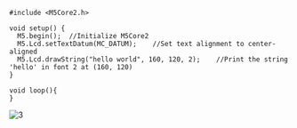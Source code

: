 ```
#include <M5Core2.h>

void setup() {
  M5.begin();  //Initialize M5Core2
  M5.Lcd.setTextDatum(MC_DATUM);    //Set text alignment to center-aligned
  M5.Lcd.drawString("hello world", 160, 120, 2);    //Print the string 'hello' in font 2 at (160, 120)
}

void loop(){
}
```
![3](https://user-images.githubusercontent.com/87056506/131205197-1be6f724-8663-4f37-a6fa-b785c3983862.jpeg)
